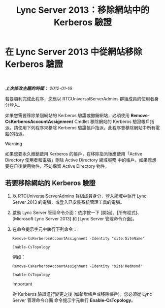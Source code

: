 ﻿---
title: Lync Server 2013：移除網站中的 Kerberos 驗證
TOCTitle: 移除網站中的 Kerberos 驗證
ms:assetid: 93171b02-bb36-42dc-943d-86d9dde45b59
ms:mtpsurl: https://technet.microsoft.com/zh-tw/library/Gg398749(v=OCS.15)
ms:contentKeyID: 49291683
ms.date: 08/10/2015
mtps_version: v=OCS.15
ms.translationtype: HT
---

# 在 Lync Server 2013 中從網站移除 Kerberos 驗證

 

_**上次修改主題的時間：** 2012-01-16_

若要順利完成此程序，您應以 RTCUniversalServerAdmins 群組成員的使用者身分登入。

如果您需要移除某個網站的 Kerberos 驗證或撤銷網站，必須使用 **Remove-CsKerberosAccountAssignment** Cmdlet 移除網站的 Kerberos 驗證帳戶指派。請使用下列程序來移除 Kerberos 驗證帳戶指派，此程序會移除網站中所有電腦的指派。

> [!WARNING]
> 如果您要永久撤銷啟用 Kerberos 的帳戶，在移除指派後應使用「Active Directory 使用者和電腦」刪除 Active Directory 網域服務 中的帳戶。如果您想要在日後使用物件，不妨保留 Active Directory 物件。


## 若要移除網站的 Kerberos 驗證

1.  以 RTCUniversalServerAdmins 群組成員身分，登入網域中執行 Lync Server 2013 的電腦，或登入已安裝系統管理工具的電腦。

2.  啟動 Lync Server 管理命令介面：依序按一下 \[開始\]、\[所有程式\]、\[Microsoft Lync Server 2013\] 和 \[Lync Server 管理命令介面\]。

3.  在命令提示字元中執行下列命令：
    
    ```
    Remove-CsKerberosAccountAssignment -Identity "site:SiteName"
    ```
    ```
    Enable-CsTopology
    ```

    例如：
    
    ```
    Remove-CsKerberosAccountAssignment -Identity "site:Redmond"
    ```
    ```
    Enable-CsTopology
    ```
    
    > [!IMPORTANT]  
    > 對 Kerberos 驗證進行變更之後 (如新增帳戶或移除帳戶)，您必須從 Lync Server 管理命令介面 命令提示字元執行 <strong>Enable-CsTopology</strong>。
    

